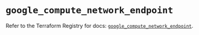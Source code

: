 # `google_compute_network_endpoint`

Refer to the Terraform Registry for docs: [`google_compute_network_endpoint`](https://registry.terraform.io/providers/hashicorp/google/6.34.1/docs/resources/compute_network_endpoint).

